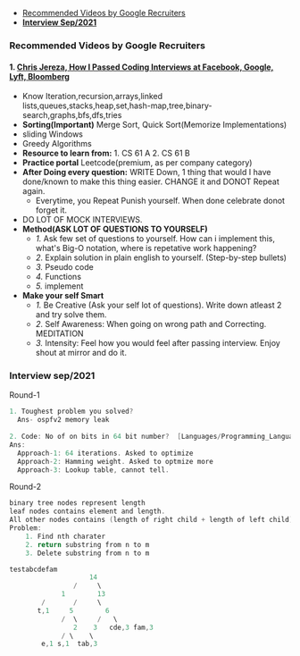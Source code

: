 - [Recommended Videos by Google Recruiters](#r)
- **[Interview Sep/2021](#i)**

<a name=r></a>
### Recommended Videos by Google Recruiters
#### 1. [Chris Jereza, How I Passed Coding Interviews at Facebook, Google, Lyft, Bloomberg](https://www.youtube.com/watch?v=lDTKnzrX6qU&feature=youtu.be)
  - Know Iteration,recursion,arrays,linked lists,queues,stacks,heap,set,hash-map,tree,binary-search,graphs,bfs,dfs,tries
  - **Sorting(Important)** Merge Sort, Quick Sort(Memorize Implementations)
  - sliding Windows
  - Greedy Algorithms
  - **Resource to learn from:** 1. CS 61 A    2. CS 61 B
  - **Practice portal** Leetcode(premium, as per company category)
  - **After Doing every question:** WRITE Down, 1 thing that would I have done/known to make this thing easier. CHANGE it and DONOT Repeat again.
    - Everytime, you Repeat Punish yourself. When done celebrate donot forget it.
  - DO LOT OF MOCK INTERVIEWS.  
  - **Method(ASK LOT OF QUESTIONS TO YOURSELF)**
    - *1.* Ask few set of questions to yourself. How can i implement this, what's Big-O notation, where is repetative work happening?
    - *2.* Explain solution in plain english to yourself. (Step-by-step bullets)
    - *3.* Pseudo code
    - *4.* Functions
    - *5.* implement
  - **Make your self Smart**
    - *1.* Be Creative (Ask your self lot of questions). Write down atleast 2 and try solve them.
    - *2.* Self Awareness: When going on wrong path and Correcting. MEDITATION
    - *3.* Intensity: Feel how you would feel after passing interview. Enjoy shout at mirror and do it.
 
<a name=i></a>
### Interview sep/2021
Round-1
```c
1. Toughest problem you solved?
  Ans- ospfv2 memory leak
  
2. Code: No of on bits in 64 bit number?  [Languages/Programming_Languages/C/Bitwise/Count_on_Bits/]
Ans: 
  Approach-1: 64 iterations. Asked to optimize
  Approach-2: Hamming weight. Asked to optmize more
  Approach-3: Lookup table, cannot tell.
```
Round-2
```c
binary tree nodes represent length
leaf nodes contains element and length.
All other nodes contains (length of right child + length of left child)
Problem:
	1. Find nth charater
	2. return substring from n to m  
	3. Delete substring from n to m

testabcdefam
		         	14
		        /     \
	      	 1		  13
        /       /     \		 
	   t,1	   5        6
	         /  \     /   \ 
		    	2    3   cde,3 fam,3
		     / \    \
        e,1 s,1  tab,3	
```
